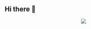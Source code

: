 ## Hi there 👋

<p align="center">
  <img src="https://api.boot.dev/v1/users/public/bc326d1e-c76f-4179-8c4e-adcbdd75af2f/thumbnail" >
</p>

<!--
**npayetteraynauld/npayetteraynauld** is a ✨ _special_ ✨ repository because its `README.md` (this file) appears on your GitHub profile.

Here are some ideas to get you started:

- 🔭 I’m currently working on ...
- 🌱 I’m currently learning ...
- 👯 I’m looking to collaborate on ...
- 🤔 I’m looking for help with ...
- 💬 Ask me about ...
- 📫 How to reach me: ...
- 😄 Pronouns: ...
- ⚡ Fun fact: ...
-->
